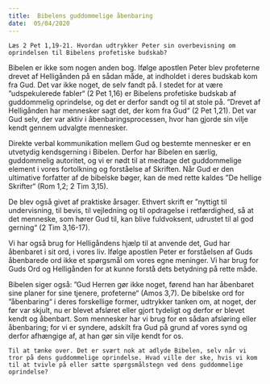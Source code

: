 ```yaml
---
title:  Bibelens guddommelige åbenbaring
date:  05/04/2020
---
```


`Læs 2 Pet 1,19-21. Hvordan udtrykker Peter sin overbevisning om oprindelsen til Bibelens profetiske budskab?`

Bibelen er ikke som nogen anden bog. Ifølge apostlen Peter blev profeterne drevet af Helligånden på en sådan måde, at indholdet i deres budskab kom fra Gud. Det var ikke noget, de selv fandt på. I stedet for at være ”udspekulerede fabler“ (2 Pet 1,16) er Bibelens profetiske budskab af guddommelig oprindelse, og det er derfor sandt og til at stole på. ”Drevet af Helligånden har mennesker sagt det, der kom fra Gud“ (2 Pet 1,21). Det var Gud selv, der var aktiv i åbenbaringsprocessen, hvor han gjorde sin vilje kendt gennem udvalgte mennesker.

Direkte verbal kommunikation mellem Gud og bestemte mennesker er en utvetydig kendsgerning i Bibelen. Derfor har Bibelen en særlig, guddommelig autoritet, og vi er nødt til at medtage det guddommelige element i vores fortolkning og forståelse af Skriften. Når Gud er den ultimative forfatter af de bibelske bøger, kan de med rette kaldes ”De hellige Skrifter“ (Rom 1,2; 2 Tim 3,15).

De blev også givet af praktiske årsager. Ethvert skrift er ”nyttigt til undervisning, til bevis, til vejledning og til opdragelse i retfærdighed, så at det menneske, som hører Gud til, kan blive fuldvoksent, udrustet til al god gerning“ (2 Tim 3,16-17).

Vi har også brug for Helligåndens hjælp til at anvende det, Gud har åbenbaret i sit ord, i vores liv. Ifølge apostlen Peter er forståelsen af Guds åbenbarede ord ikke et spørgsmål om vores egne meninger. Vi har brug for Guds Ord og Helligånden for at kunne forstå dets betydning på rette måde.

Bibelen siger også: ”Gud Herren gør ikke noget, førend han har åbenbaret sine planer for sine tjenere, profeterne“ (Amos 3,7). De bibelske ord for ”åbenbaring“ i deres forskellige former, udtrykker tanken om, at noget, der før var skjult, nu er blevet afsløret eller gjort tydeligt og derfor er blevet kendt og åbenbart. Som mennesker har vi brug for en sådan afsløring eller åbenbaring; for vi er syndere, adskilt fra Gud på grund af vores synd og derfor afhængige af, at han gør sin vilje kendt for os.

`Til at tænke over. Det er svært nok at adlyde Bibelen, selv når vi tror på dens guddommelige oprindelse. Hvad ville der ske, hvis vi kom til at tvivle på eller sætte spørgsmålstegn ved dens guddommelige oprindelse?`